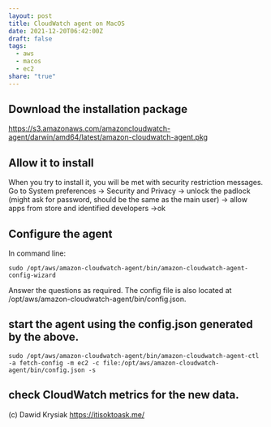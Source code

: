 ```yaml
---
layout: post
title: CloudWatch agent on MacOS
date: 2021-12-20T06:42:00Z
draft: false
tags:
  - aws
  - macos
  - ec2
share: "true"
---
```




## Download the installation package
https://s3.amazonaws.com/amazoncloudwatch-agent/darwin/amd64/latest/amazon-cloudwatch-agent.pkg

## Allow it to install
When you try to install it, you will be met with security restriction messages.
Go to System preferences -> Security and Privacy -> unlock the padlock (might ask for password, should be the same as the main user) -> allow apps from store and identified developers ->ok

## Configure the agent
In command line:


```
sudo /opt/aws/amazon-cloudwatch-agent/bin/amazon-cloudwatch-agent-config-wizard
```

Answer the questions as required.
The config file is also located at /opt/aws/amazon-cloudwatch-agent/bin/config.json.

## start the agent using the config.json generated by the above.

```
sudo /opt/aws/amazon-cloudwatch-agent/bin/amazon-cloudwatch-agent-ctl -a fetch-config -m ec2 -c file:/opt/aws/amazon-cloudwatch-agent/bin/config.json -s
```

## check CloudWatch metrics for the new data.

(c) Dawid Krysiak https://itisoktoask.me/ 